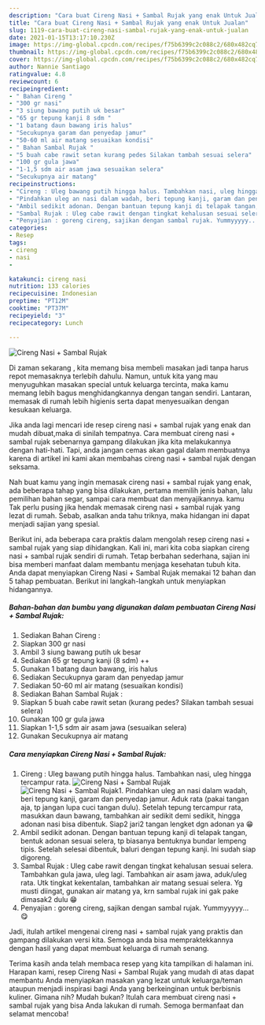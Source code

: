 ```yaml
---
description: "Cara buat Cireng Nasi + Sambal Rujak yang enak Untuk Jualan"
title: "Cara buat Cireng Nasi + Sambal Rujak yang enak Untuk Jualan"
slug: 1119-cara-buat-cireng-nasi-sambal-rujak-yang-enak-untuk-jualan
date: 2021-01-15T13:17:10.230Z
image: https://img-global.cpcdn.com/recipes/f75b6399c2c088c2/680x482cq70/cireng-nasi-sambal-rujak-foto-resep-utama.jpg
thumbnail: https://img-global.cpcdn.com/recipes/f75b6399c2c088c2/680x482cq70/cireng-nasi-sambal-rujak-foto-resep-utama.jpg
cover: https://img-global.cpcdn.com/recipes/f75b6399c2c088c2/680x482cq70/cireng-nasi-sambal-rujak-foto-resep-utama.jpg
author: Nannie Santiago
ratingvalue: 4.8
reviewcount: 6
recipeingredient:
- " Bahan Cireng "
- "300 gr nasi"
- "3 siung bawang putih uk besar"
- "65 gr tepung kanji 8 sdm "
- "1 batang daun bawang iris halus"
- "Secukupnya garam dan penyedap jamur"
- "50-60 ml air matang sesuaikan kondisi"
- " Bahan Sambal Rujak "
- "5 buah cabe rawit setan kurang pedes Silakan tambah sesuai selera"
- "100 gr gula jawa"
- "1-1,5 sdm air asam jawa sesuaikan selera"
- "Secukupnya air matang"
recipeinstructions:
- "Cireng : Uleg bawang putih hingga halus. Tambahkan nasi, uleg hingga tercampur rata."
- "Pindahkan uleg an nasi dalam wadah, beri tepung kanji, garam dan penyedap jamur. Aduk rata (pakai tangan aja, tp jangan lupa cuci tangan dulu). Setelah tepung tercampur rata, masukkan daun bawang, tambahkan air sedikit demi sedikit, hingga adonan nasi bisa dibentuk. Siap2 jari2 tangan lengket dgn adonan ya 😁"
- "Ambil sedikit adonan. Dengan bantuan tepung kanji di telapak tangan, bentuk adonan sesuai selera, tp biasanya bentuknya bundar lempeng tipis. Setelah selesai dibentuk, baluri dengan tepung kanji. Ini sudah siap digoreng."
- "Sambal Rujak : Uleg cabe rawit dengan tingkat kehalusan sesuai selera. Tambahkan gula jawa, uleg lagi. Tambahkan air asam jawa, aduk/uleg rata. Utk tingkat kekentalan, tambahkan air matang sesuai selera. Yg musti diingat, gunakan air matang ya, krn sambal rujak ini gak pake dimasak2 dulu 😁"
- "Penyajian : goreng cireng, sajikan dengan sambal rujak. Yummyyyyy... 😋"
categories:
- Resep
tags:
- cireng
- nasi
- 

katakunci: cireng nasi  
nutrition: 133 calories
recipecuisine: Indonesian
preptime: "PT12M"
cooktime: "PT37M"
recipeyield: "3"
recipecategory: Lunch

---
```



![Cireng Nasi + Sambal Rujak](https://img-global.cpcdn.com/recipes/f75b6399c2c088c2/680x482cq70/cireng-nasi-sambal-rujak-foto-resep-utama.jpg)

Di zaman  sekarang , kita memang bisa membeli masakan jadi tanpa harus repot memasaknya terlebih dahulu. Namun, untuk kita yang mau menyuguhkan masakan special untuk keluarga tercinta, maka kamu memang lebih bagus menghidangkannya dengan tangan sendiri. Lantaran, memasak di rumah lebih higienis serta dapat menyesuaikan dengan kesukaan keluarga.

Jika anda lagi mencari ide resep cireng nasi + sambal rujak yang enak dan mudah dibuat,maka di sinilah tempatnya. Cara membuat cireng nasi + sambal rujak  sebenarnya gampang dilakukan jika kita melakukannya dengan hati-hati. Tapi, anda jangan cemas akan gagal dalam membuatnya 
karena di artikel ini kami akan membahas cireng nasi + sambal rujak dengan seksama.  



Nah buat kamu yang ingin memasak cireng nasi + sambal rujak yang enak, ada beberapa tahap yang bisa dilakukan, pertama memilih jenis bahan, lalu pemilihan bahan segar, sampai cara membuat dan menyajikannya. kamu Tak perlu pusing jika hendak memasak cireng nasi + sambal rujak yang lezat di rumah. Sebab, asalkan anda  tahu triknya, maka hidangan ini dapat menjadi sajian yang spesial.

Berikut ini, ada beberapa cara praktis  dalam mengolah resep cireng nasi + sambal rujak yang siap dihidangkan. Kali ini, mari kita coba siapkan cireng nasi + sambal rujak sendiri di rumah. Tetap berbahan sederhana, sajian ini bisa memberi manfaat dalam membantu menjaga kesehatan tubuh kita. Anda dapat menyiapkan Cireng Nasi + Sambal Rujak memakai 12 bahan dan 5 tahap pembuatan. Berikut ini langkah-langkah untuk menyiapkan hidangannya.

<!--inarticleads1-->

##### Bahan-bahan dan bumbu yang digunakan dalam pembuatan Cireng Nasi + Sambal Rujak:

1. Sediakan  Bahan Cireng :
1. Siapkan 300 gr nasi
1. Ambil 3 siung bawang putih uk besar
1. Sediakan 65 gr tepung kanji (8 sdm) ++
1. Gunakan 1 batang daun bawang, iris halus
1. Sediakan Secukupnya garam dan penyedap jamur
1. Sediakan 50-60 ml air matang (sesuaikan kondisi)
1. Sediakan  Bahan Sambal Rujak :
1. Siapkan 5 buah cabe rawit setan (kurang pedes? Silakan tambah sesuai selera)
1. Gunakan 100 gr gula jawa
1. Siapkan 1-1,5 sdm air asam jawa (sesuaikan selera)
1. Gunakan Secukupnya air matang




<!--inarticleads2-->

##### Cara menyiapkan Cireng Nasi + Sambal Rujak:

1. Cireng : Uleg bawang putih hingga halus. Tambahkan nasi, uleg hingga tercampur rata.
<img src="https://img-global.cpcdn.com/steps/f77eb605d0323836/160x128cq70/cireng-nasi-sambal-rujak-langkah-memasak-1-foto.jpg" alt="Cireng Nasi + Sambal Rujak"><img src="https://img-global.cpcdn.com/steps/a85924d1b568aaf6/160x128cq70/cireng-nasi-sambal-rujak-langkah-memasak-1-foto.jpg" alt="Cireng Nasi + Sambal Rujak">1. Pindahkan uleg an nasi dalam wadah, beri tepung kanji, garam dan penyedap jamur. Aduk rata (pakai tangan aja, tp jangan lupa cuci tangan dulu). Setelah tepung tercampur rata, masukkan daun bawang, tambahkan air sedikit demi sedikit, hingga adonan nasi bisa dibentuk. Siap2 jari2 tangan lengket dgn adonan ya 😁
1. Ambil sedikit adonan. Dengan bantuan tepung kanji di telapak tangan, bentuk adonan sesuai selera, tp biasanya bentuknya bundar lempeng tipis. Setelah selesai dibentuk, baluri dengan tepung kanji. Ini sudah siap digoreng.
1. Sambal Rujak : Uleg cabe rawit dengan tingkat kehalusan sesuai selera. Tambahkan gula jawa, uleg lagi. Tambahkan air asam jawa, aduk/uleg rata. Utk tingkat kekentalan, tambahkan air matang sesuai selera. Yg musti diingat, gunakan air matang ya, krn sambal rujak ini gak pake dimasak2 dulu 😁
1. Penyajian : goreng cireng, sajikan dengan sambal rujak. Yummyyyyy... 😋




Jadi, itulah artikel mengenai  cireng nasi + sambal rujak  yang praktis dan gampang dilakukan versi kita. Semoga anda bisa mempraktekkannya dengan hasil yang dapat membuat keluarga di rumah senang. 

Terima kasih anda telah membaca resep yang kita tampilkan di halaman ini. Harapan kami, resep  Cireng Nasi + Sambal Rujak yang mudah di atas dapat membantu Anda menyiapkan masakan yang lezat untuk keluarga/teman ataupun menjadi inspirasi bagi Anda yang berkeinginan untuk berbisnis kuliner. Gimana nih? Mudah bukan? Itulah cara membuat cireng nasi + sambal rujak yang bisa Anda lakukan di rumah. Semoga bermanfaat dan selamat mencoba!

